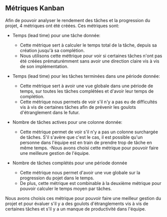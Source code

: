 ## Métriques Kanban
Afin de pouvoir analyser le rendement des tâches et la progression du projet, 4 métriques ont été créées. Ces métriques sont:

- Temps (lead time) pour une tâche donnée: 
    - Cette métrique sert à calculer le temps total de la tâche, depuis sa création jusqu'à sa complétion.
    - Nous utilisons cette méttrique pour voir si certaines tâches n'ont pas été créées prématurémment sans avoir une direction claire vis à vis de son implémentation.

- Temps (lead time) pour les tâches terminées dans une période donnée:
    - Cette métrique sert à avoir une vue globale dans une période de temps, sur toutes les tâches complétées et d'avoir leur temps de complétion.
    - Cette métrique nous permets de voir s'il n'y a pas eu de difficultés vis à vis de certaines tâches afin de prévenir les goulots d'étranglement dans le futur.

- Nombre de tâches actives pour une colonne donnée:
    - Cette métrique permet de voir s'il n'y a pas un colonne surchargée de tâches. S'il s'avère que c'est le cas, il est possible qu'un personne dans l'équipe est en train de prendre trop de tâche en même temps.
    -Nous avons choisi cette métrique pour pouvoir faire une meilleure gestion de l'équipe.

- Nombre de tâches complétés pour une période donnée
    - Cette métrique nous permet d'avoir une vue globale sur la progression du pojet dans le temps. 
    - De plus, cette métrique est combinable à la deuxième métrique pour pouvoir calculer le temps moyen par tâches.

Nous avons choisis ces métrique pour pouvoir faire une meilleur gestion du projet et pour évaluer s'il y a des goulots d'étranglements vis à vis de certaines tâches et s'il y a un manque de productivité dans l'équipe.